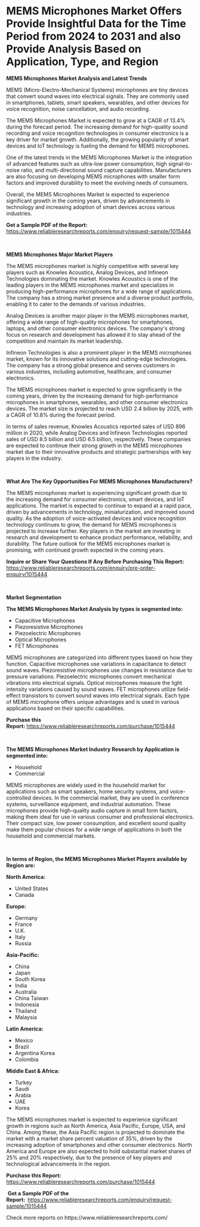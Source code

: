 <p><h1>MEMS Microphones Market Offers Provide Insightful Data for the Time Period from 2024 to 2031 and also Provide Analysis Based on Application, Type, and Region</h1></p><p><strong>MEMS Microphones Market Analysis and Latest Trends</strong></p>
<p><p>MEMS (Micro-Electro-Mechanical Systems) microphones are tiny devices that convert sound waves into electrical signals. They are commonly used in smartphones, tablets, smart speakers, wearables, and other devices for voice recognition, noise cancellation, and audio recording.</p><p>The MEMS Microphones Market is expected to grow at a CAGR of 13.4% during the forecast period. The increasing demand for high-quality sound recording and voice recognition technologies in consumer electronics is a key driver for market growth. Additionally, the growing popularity of smart devices and IoT technology is fueling the demand for MEMS microphones.</p><p>One of the latest trends in the MEMS Microphones Market is the integration of advanced features such as ultra-low power consumption, high signal-to-noise ratio, and multi-directional sound capture capabilities. Manufacturers are also focusing on developing MEMS microphones with smaller form factors and improved durability to meet the evolving needs of consumers.</p><p>Overall, the MEMS Microphones Market is expected to experience significant growth in the coming years, driven by advancements in technology and increasing adoption of smart devices across various industries.</p></p>
<p><strong>Get a Sample PDF of the Report:&nbsp;</strong> <a href="https://www.reliableresearchreports.com/enquiry/request-sample/1015444">https://www.reliableresearchreports.com/enquiry/request-sample/1015444</a></p>
<p>&nbsp;</p>
<p><strong>MEMS Microphones Major Market Players</strong></p>
<p><p>The MEMS microphones market is highly competitive with several key players such as Knowles Acoustics, Analog Devices, and Infineon Technologies dominating the market. Knowles Acoustics is one of the leading players in the MEMS microphones market and specializes in producing high-performance microphones for a wide range of applications. The company has a strong market presence and a diverse product portfolio, enabling it to cater to the demands of various industries.</p><p>Analog Devices is another major player in the MEMS microphones market, offering a wide range of high-quality microphones for smartphones, laptops, and other consumer electronics devices. The company's strong focus on research and development has allowed it to stay ahead of the competition and maintain its market leadership.</p><p>Infineon Technologies is also a prominent player in the MEMS microphones market, known for its innovative solutions and cutting-edge technologies. The company has a strong global presence and serves customers in various industries, including automotive, healthcare, and consumer electronics.</p><p>The MEMS microphones market is expected to grow significantly in the coming years, driven by the increasing demand for high-performance microphones in smartphones, wearables, and other consumer electronics devices. The market size is projected to reach USD 2.4 billion by 2025, with a CAGR of 10.8% during the forecast period.</p><p>In terms of sales revenue, Knowles Acoustics reported sales of USD 896 million in 2020, while Analog Devices and Infineon Technologies reported sales of USD 8.5 billion and USD 6.5 billion, respectively. These companies are expected to continue their strong growth in the MEMS microphones market due to their innovative products and strategic partnerships with key players in the industry.</p></p>
<p>&nbsp;</p>
<p><strong>What Are The Key Opportunities For MEMS Microphones Manufacturers?</strong></p>
<p><p>The MEMS microphones market is experiencing significant growth due to the increasing demand for consumer electronics, smart devices, and IoT applications. The market is expected to continue to expand at a rapid pace, driven by advancements in technology, miniaturization, and improved sound quality. As the adoption of voice-activated devices and voice recognition technology continues to grow, the demand for MEMS microphones is projected to increase further. Key players in the market are investing in research and development to enhance product performance, reliability, and durability. The future outlook for the MEMS microphones market is promising, with continued growth expected in the coming years.</p></p>
<p><strong>Inquire or Share Your Questions If Any Before Purchasing This Report:</strong> <a href="https://www.reliableresearchreports.com/enquiry/pre-order-enquiry/1015444">https://www.reliableresearchreports.com/enquiry/pre-order-enquiry/1015444</a></p>
<p>&nbsp;</p>
<p><strong>Market Segmentation</strong></p>
<p><strong>The MEMS Microphones Market Analysis by types is segmented into:</strong></p>
<p><ul><li>Capacitive Microphones</li><li>Piezoresistive Microphones</li><li>Piezoelectric Microphones</li><li>Optical Microphones</li><li>FET Microphones</li></ul></p>
<p><p>MEMS microphones are categorized into different types based on how they function. Capacitive microphones use variations in capacitance to detect sound waves. Piezoresistive microphones use changes in resistance due to pressure variations. Piezoelectric microphones convert mechanical vibrations into electrical signals. Optical microphones measure the light intensity variations caused by sound waves. FET microphones utilize field-effect transistors to convert sound waves into electrical signals. Each type of MEMS microphone offers unique advantages and is used in various applications based on their specific capabilities.</p></p>
<p><strong>Purchase this Report:&nbsp;</strong><a href="https://www.reliableresearchreports.com/purchase/1015444">https://www.reliableresearchreports.com/purchase/1015444</a></p>
<p>&nbsp;</p>
<p><strong>The MEMS Microphones Market Industry Research by Application is segmented into:</strong></p>
<p><ul><li>Household</li><li>Commercial</li></ul></p>
<p><p>MEMS microphones are widely used in the household market for applications such as smart speakers, home security systems, and voice-controlled devices. In the commercial market, they are used in conference systems, surveillance equipment, and industrial automation. These microphones provide high-quality audio capture in small form factors, making them ideal for use in various consumer and professional electronics. Their compact size, low power consumption, and excellent sound quality make them popular choices for a wide range of applications in both the household and commercial markets.</p></p>
<p>&nbsp;</p>
<p><strong>In terms of Region, the MEMS Microphones Market Players available by Region are:</strong></p>
<p>
    <p> <strong> North America: </strong>
        <ul>
            <li>United States</li>
            <li>Canada</li>
        </ul>
        </p> 
    <p> <strong> Europe: </strong>
        <ul>
            <li>Germany</li>
            <li>France</li>
            <li>U.K.</li>
            <li>Italy</li>
            <li>Russia</li>
        </ul>
        </p> 
    <p> <strong> Asia-Pacific: </strong>
        <ul>
            <li>China</li>
            <li>Japan</li>
            <li>South Korea</li>
            <li>India</li>
            <li>Australia</li>
            <li>China Taiwan</li>
            <li>Indonesia</li>
            <li>Thailand</li>
            <li>Malaysia</li>
        </ul>
        </p> 
    <p> <strong> Latin America: </strong>
        <ul>
            <li>Mexico</li>
            <li>Brazil</li>
            <li>Argentina Korea</li>
            <li>Colombia</li>
        </ul>
        </p> 
    <p> <strong> Middle East & Africa: </strong>
        <ul>
            <li>Turkey</li>
            <li>Saudi</li>
            <li>Arabia</li>
            <li>UAE</li>
            <li>Korea</li>
        </ul>
    </p>
    </p>
<p><p>The MEMS microphones market is expected to experience significant growth in regions such as North America, Asia Pacific, Europe, USA, and China. Among these, the Asia Pacific region is projected to dominate the market with a market share percent valuation of 35%, driven by the increasing adoption of smartphones and other consumer electronics. North America and Europe are also expected to hold substantial market shares of 25% and 20% respectively, due to the presence of key players and technological advancements in the region.</p></p>
<p><strong>Purchase this Report: </strong><a href="https://www.reliableresearchreports.com/purchase/1015444">https://www.reliableresearchreports.com/purchase/1015444</a></p>
<p>&nbsp;<strong>Get a Sample PDF of the Report:&nbsp;&nbsp;</strong><a href="https://www.reliableresearchreports.com/enquiry/request-sample/1015444">https://www.reliableresearchreports.com/enquiry/request-sample/1015444</a></p>
<p><strong></strong></p>
<p>Check more reports on https://www.reliableresearchreports.com/</p>